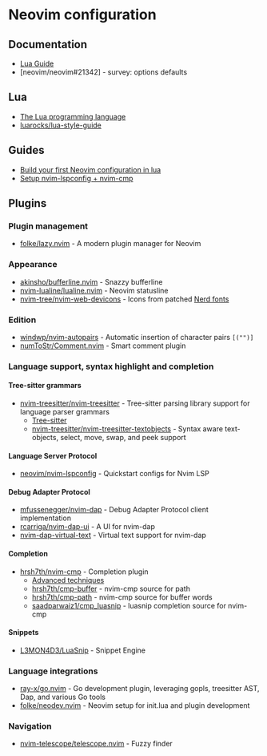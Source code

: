 # Neovim configuration
## Documentation
- [Lua Guide](https://neovim.io/doc/user/lua-guide.html)
- [neovim/neovim#21342] - survey: options defaults

## Lua
- [The Lua programming language](https://www.lua.org/)
- [luarocks/lua-style-guide](https://github.com/luarocks/lua-style-guide)

## Guides
- [Build your first Neovim configuration in lua](https://vonheikemen.github.io/devlog/tools/build-your-first-lua-config-for-neovim/)
- [Setup nvim-lspconfig + nvim-cmp](https://vonheikemen.github.io/devlog/tools/setup-nvim-lspconfig-plus-nvim-cmp/)

## Plugins
### Plugin management
- [folke/lazy.nvim](https://github.com/folke/lazy.nvim) - A modern plugin manager for Neovim

### Appearance
- [akinsho/bufferline.nvim](https://github.com/akinsho/bufferline.nvim) - Snazzy bufferline
- [nvim-lualine/lualine.nvim](https://github.com/nvim-lualine/lualine.nvim) - Neovim statusline
- [nvim-tree/nvim-web-devicons](https://github.com/nvim-tree/nvim-web-devicons) - Icons from patched
  [Nerd fonts](https://github.com/ryanoasis/nerd-fonts)

### Edition
- [windwp/nvim-autopairs](https://github.com/windwp/nvim-autopairs) - Automatic insertion of character pairs `[("")]`
- [numToStr/Comment.nvim](https://github.com/numToStr/Comment.nvim) - Smart comment plugin

### Language support, syntax highlight and completion
#### Tree-sitter grammars
- [nvim-treesitter/nvim-treesitter](https://github.com/nvim-treesitter/nvim-treesitter) - Tree-sitter parsing library support for language parser grammars
    - [Tree-sitter](https://tree-sitter.github.io/tree-sitter/)
    - [nvim-treesitter/nvim-treesitter-textobjects](https://github.com/nvim-treesitter/nvim-treesitter-textobjects) - Syntax aware text-objects, select, move, swap, and peek support

#### Language Server Protocol
- [neovim/nvim-lspconfig](https://github.com/neovim/nvim-lspconfig) - Quickstart configs for Nvim LSP

#### Debug Adapter Protocol
- [mfussenegger/nvim-dap](https://github.com/mfussenegger/nvim-dap) - Debug Adapter Protocol client implementation
- [rcarriga/nvim-dap-ui](https://github.com/rcarriga/nvim-dap-ui) - A UI for nvim-dap
- [nvim-dap-virtual-text](https://github.com/theHamsta/nvim-dap-virtual-text) - Virtual text support for nvim-dap

#### Completion
- [hrsh7th/nvim-cmp](https://github.com/hrsh7th/nvim-cmp) - Completion plugin
    - [Advanced techniques](https://github.com/hrsh7th/nvim-cmp/wiki/Advanced-techniques)
    - [hrsh7th/cmp-buffer](https://github.com/hrsh7th/cmp-buffer) - nvim-cmp source for path
    - [hrsh7th/cmp-path](https://github.com/hrsh7th/cmp-path) - nvim-cmp source for buffer words
    - [saadparwaiz1/cmp_luasnip](https://github.com/saadparwaiz1/cmp_luasnip) - luasnip completion source for nvim-cmp

#### Snippets
- [L3MON4D3/LuaSnip](https://github.com/L3MON4D3/LuaSnip) - Snippet Engine

### Language integrations
- [ray-x/go.nvim](https://github.com/ray-x/go.nvim) - Go development plugin, leveraging gopls, treesitter AST, Dap, and various Go tools
- [folke/neodev.nvim](https://github.com/folke/neodev.nvim) - Neovim setup for init.lua and plugin development

### Navigation
- [nvim-telescope/telescope.nvim](https://github.com/nvim-telescope/telescope.nvim) - Fuzzy finder

